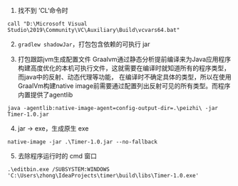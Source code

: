 
1. 找不到 ’CL‘命令时
```shell
call "D:\Microsoft Visual Studio\2019\Community\VC\Auxiliary\Build\vcvars64.bat"
```
2. `gradlew shadowJar`，打包包含依赖的可执行 jar

3. 打包跟踪jvm生成配置文件
   Graalvm通过静态分析提前编译来为Java应用程序构建高度优化的本机可执行文件，这就需要在编译时就知道所有的程序类型，而java中的反射、动态代理等功能，
在编译时不确定具体的类型，所以在使用GraalVm构建native image前需要通过配置列出反射可见的所有类型。而程序内置提供了agentlib
```shell
java -agentlib:native-image-agent=config-output-dir=.\peizhi\ -jar Timer-1.0.jar
```

4. jar -> exe，生成原生 exe
```shell
native-image -jar .\Timer-1.0.jar --no-fallback
```

5. 去除程序运行时的 cmd 窗口
```shell
.\editbin.exe /SUBSYSTEM:WINDOWS 'C:\Users\zhong\IdeaProjects\timer\build\libs\Timer-1.0.exe'
```
